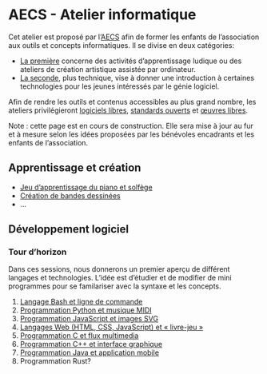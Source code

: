 # AECS - Atelier informatique

Cet atelier est proposé par l’[AECS](http://www.aecs.asso.fr/) afin de former
les enfants de l’association aux outils et concepts informatiques. Il se divise
en deux catégories:

* [La première](#apprentissage-et-création) concerne des activités d’apprentissage ludique ou des ateliers de
  création artistique assistée par ordinateur.
* [La seconde](#développement-logiciel), plus technique, vise à donner une introduction à certaines
  technologies pour les jeunes intéressés par le génie logiciel.

Afin de rendre les outils et contenus accessibles au plus grand nombre, les
ateliers privilégieront
[logiciels libres](https://fr.wikipedia.org/wiki/Logiciel_libre),
[standards ouverts](https://fr.wikipedia.org/wiki/Norme_et_standard_techniques#Standard)
et [œuvres libres](https://fr.wikipedia.org/wiki/%C5%92uvre_libre).

Note : cette page est en cours de construction. Elle sera mise à jour
au fur et à mesure selon les idées proposées par les bénévoles encadrants et
les enfants de l’association.

## Apprentissage et création

* [Jeu d’apprentissage du piano et solfège](./apprentissage-piano-solfege)
* [Création de bandes dessinées](./creation-bandes-dessinees)
* ...

## Développement logiciel

### Tour d’horizon

Dans ces sessions, nous donnerons un premier aperçu de différent langages et technologies. L’idée est d’étudier et de modifier de mini programmes pour se familariser avec la syntaxe et les concepts.

1. [Langage Bash et ligne de commande](./ligne-de-commande)
2. [Programmation Python et musique MIDI](./python-midi)
3. [Programmation JavaScript et images SVG](./javascript-svg)
4. [Langages Web (HTML, CSS, JavaScript) et « livre-jeu »](./web-livre-jeu)
5. [Programmation C et flux multimedia](./c-multimedia)
6. [Programmation C++ et interface graphique](./cpp-interface-graphique)
7. [Programmation Java et application mobile](./java-application-mobile)
8. Programmation Rust?
